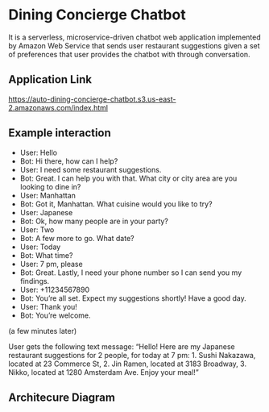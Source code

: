 # Dining Concierge Chatbot
It is a serverless, microservice-driven chatbot web application implemented by Amazon Web Service that sends user restaurant suggestions given a set of preferences that user provides the chatbot with through conversation.

## Application Link
https://auto-dining-concierge-chatbot.s3.us-east-2.amazonaws.com/index.html
## Example interaction 
- User: Hello
- Bot: Hi there, how can I help?
- User: I need some restaurant suggestions.
- Bot: Great. I can help you with that. What city or city area are you looking to dine in?
- User: Manhattan
- Bot: Got it, Manhattan. What cuisine would you like to try?
- User: Japanese
- Bot: Ok, how many people are in your party?
- User: Two
- Bot: A few more to go. What date?
- User: Today
- Bot: What time?
- User: 7 pm, please
- Bot: Great. Lastly, I need your phone number so I can send you my findings.
- User: +11234567890
- Bot: You’re all set. Expect my suggestions shortly! Have a good day.
- User: Thank you!
- Bot: You’re welcome.

(a few minutes later)

User gets the following text message:
“Hello! Here are my Japanese restaurant suggestions for 2 people, for today at 7 pm: 1.
Sushi Nakazawa, located at 23 Commerce St, 2. Jin Ramen, located at 3183 Broadway,
3. Nikko, located at 1280 Amsterdam Ave. Enjoy your meal!”

## Architecure Diagram
